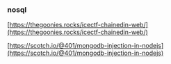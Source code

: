 ### nosql
[https://thegoonies.rocks/icectf-chainedin-web/](https://thegoonies.rocks/icectf-chainedin-web/)

[https://scotch.io/@401/mongodb-injection-in-nodejs](https://scotch.io/@401/mongodb-injection-in-nodejs)
